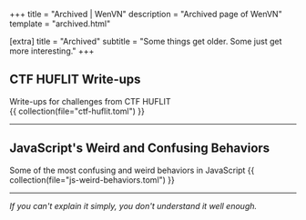 +++
title = "Archived | WenVN"
description = "Archived page of WenVN"
template = "archived.html"

[extra]
title = "Archived"
subtitle = "Some things get older. Some just get more interesting."
+++

## CTF HUFLIT Write-ups
Write-ups for challenges from CTF HUFLIT  
{{ collection(file="ctf-huflit.toml") }}

---

## JavaScript's Weird and Confusing Behaviors
Some of the most confusing and weird behaviors in JavaScript
{{ collection(file="js-weird-behaviors.toml") }}

---

*If you can't explain it simply, you don't understand it well enough.*